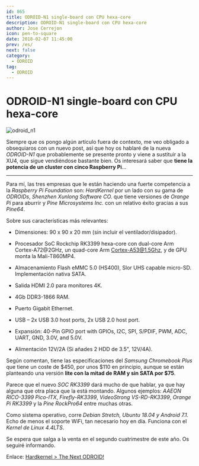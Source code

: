 ```yaml
---
id: 865
title: ODROID-N1 single-board con CPU hexa-core
description: ODROID-N1 single-board con CPU hexa-core
author: Jose Cerrejon
icon: pen-to-square
date: 2018-02-07 11:45:00
prev: /es/
next: false
category:
  - ODROID
tag:
  - ODROID
---
```


# ODROID-N1 single-board con CPU hexa-core

![odroid_n1](/images/2018/02/n1_01-680x419.jpg)

Siempre que os pongo algún artículo fuera de contexto, me veo obligado a obsequiaros con un nuevo post, así que hoy os hablaré de la nueva *ODROID-N1* que probablemente se presente pronto y viene a sustituir a la XU4, que sigue vendiéndose bastante bien. Os interesará saber que **tiene la potencia de un cluster con cinco Raspberry Pi**...

- - -
Para mí, las tres empresas que le están haciendo una fuerte competencia a la *Raspberry Pi Foundation* son: *HardKernel* por un lado con su gama de *ODROIDs*, *Shenzhen Xunlong Software CO.* que tiene versiones de *Orange Pi* para aburrir y *Pine Microsystems Inc.* con un relativo éxito gracias a sus *Pine64*.

Sobre sus características más relevantes:

* Dimensiones: 90 x 90 x 20 mm (sin incluir el ventilador/disipador).

* Procesador SoC Rockchip RK3399 hexa-core con dual-core Arm Cortex-A72@2GHz, un quad-core Arm Cortex-A53@1.5Ghz, y de GPU monta la Mali-T860MP4.

* Almacenamiento Flash eMMC 5.0 (HS400), Slor UHS capable micro-SD. Implementación nativa SATA.

* Salida HDMI 2.0 para monitores 4K.

* 4Gb DDR3-1866 RAM.

* Puerto Gigabit Ethernet.

* USB – 2x USB 3.0 host ports, 2x USB 2.0 host port.

* Expansión: 40-Pin GPIO port with GPIOs, I2C, SPI, S/PDIF, PWM, ADC, UART, GND, 3.0V, and 5.0V.

* Alimentación 12V/2A (Si añades 2 HDD de 3.5", 12V/4A).

Según comentan, tiene las especificaciones del *Samsung Chromebook Plus* que tiene un coste de $450, por unos $110 en principio, aunque se están planteando una versión **lite con la mitad de RAM y sin SATA por $75**.

Parece que el nuevo *SOC RK3399* dará mucho de que hablar, ya que hay alguna que otra placa que la está montando. Algunos ejemplos: *AAEON RICO-3399 Pico-ITX*, *Firefly-RK3399*, *VideoStrong VS-RD-RK3399*, *Orange Pi RK3399* y la *Pine RockPro64* entre muchas otras.

Como sistema operativo, corre *Debian Stretch, Ubuntu 18.04 y Android 7.1*. Echo de menos el soporte WiFi, tan necesario hoy en día. Funciona con el *Kernel de Linux 4.4LTS*.

Se espera que salga a la venta en el segundo cuatrimestre de este año. Os seguiré informando.

Enlace: [Hardkernel > The Next ODROID!](http://com.odroid.com/sigong/blog/blog_list.php?bid=193)